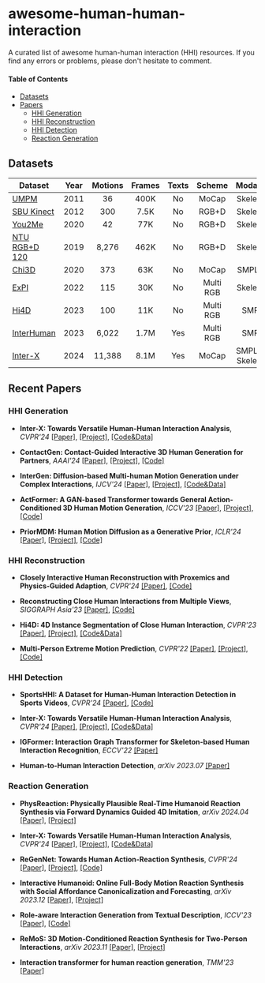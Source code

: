 # awesome-human-human-interaction
A curated list of awesome human-human interaction (HHI) resources. If you find any errors or problems, please don't hesitate to comment.


#### Table of Contents
* [Datasets](#datasets)
* [Papers](#recent-papers)
    * [HHI Generation](#hhi-generation)
    * [HHI Reconstruction](#hhi-reconstruction)
    * [HHI Detection](#hhi-detection)
    * [Reaction Generation](#reaction-generation)

## Datasets

| Dataset | Year | Motions | Frames | Texts | Scheme | Modality |
| ---------- | :-----------:  | :-----------:  | :-----------: | :-----------: | :-----------: | :-----------: |
| [UMPM](https://www.projects.science.uu.nl/umpm/) | 2011 | 36 | 400K | No | MoCap | Skeleton |
| [SBU Kinect](http://vision.cs.stonybrook.edu/~kiwon/Datasets/SBU_Kinect_Interactions/README.txt) | 2012 | 300 | 7.5K | No | RGB+D | Skeleton |
| [You2Me](https://vision.cs.utexas.edu/projects/you2me/) | 2020 | 42 | 77K | No | RGB+D | Skeleton |
| [NTU RGB+D 120](https://rose1.ntu.edu.sg/dataset/actionRecognition/) | 2019 | 8,276 | 462K | No | RGB+D | Skeleton |
| [Chi3D](https://ci3d.imar.ro/chi3d) | 2020 | 373 | 63K | No | MoCap | SMPL-X | 
| [ExPI](https://team.inria.fr/robotlearn/research/expi-dataset/) | 2022 | 115 | 30K | No | Multi RGB | Skeleton |
| [Hi4D](https://yifeiyin04.github.io/Hi4D/) | 2023 | 100 | 11K | No | Multi RGB | SMPL |
| [InterHuman](https://tr3e.github.io/intergen-page/) | 2023 | 6,022 | 1.7M | Yes | Multi RGB | SMPL |
| [Inter-X](https://liangxuy.github.io/inter-x/) | 2024 | 11,388 | 8.1M | Yes | MoCap | SMPL-X, Skeleton |


## Recent Papers

<!-- ****, __ [[Paper]](), [[Project]](), [[Code]]() -->

### HHI Generation
- **Inter-X: Towards Versatile Human-Human Interaction Analysis**, _CVPR'24_ [[Paper]](https://arxiv.org/abs/2312.16051), [[Project]](https://liangxuy.github.io/inter-x/), [[Code&Data]](https://github.com/liangxuy/Inter-X)

- **ContactGen: Contact-Guided Interactive 3D Human Generation for Partners**, _AAAI'24_ [[Paper]](https://arxiv.org/abs/2401.17212), [[Project]](https://dongjunku.github.io/contactgen/), [[Code]](https://github.com/dongjunKu/ContactGen/)

- **InterGen: Diffusion-based Multi-human Motion Generation under Complex Interactions**, _IJCV'24_ [[Paper]](https://arxiv.org/abs/2304.05684), [[Project]](https://tr3e.github.io/intergen-page/), [[Code&Data]](https://drive.google.com/drive/folders/1oyozJ4E7Sqgsr7Q747Na35tWo5CjNYk3)

- **ActFormer: A GAN-based Transformer towards General Action-Conditioned 3D Human Motion Generation**, _ICCV'23_ [[Paper]](https://arxiv.org/abs/2203.07706), [[Project]](https://liangxuy.github.io/actformer/), [[Code]](https://github.com/Szy-Young/actformer)

- **PriorMDM: Human Motion Diffusion as a Generative Prior**, _ICLR'24_ [[Paper]](https://arxiv.org/abs/2303.01418), [[Project]](https://priormdm.github.io/priorMDM-page/), [[Code]](https://github.com/priorMDM/priorMDM)

### HHI Reconstruction
- **Closely Interactive Human Reconstruction with Proxemics and Physics-Guided Adaption**, _CVPR'24_ [[Paper]](https://arxiv.org/abs/2404.11291), [[Code]](https://github.com/boycehbz/HumanInteraction)

- **Reconstructing Close Human Interactions from Multiple Views**, _SIGGRAPH Asia'23_ [[Paper]](https://arxiv.org/abs/2401.16173), [[Code]](https://github.com/zju3dv/CloseMoCap)

- **Hi4D: 4D Instance Segmentation of Close Human Interaction**, _CVPR'23_ [[Paper]](https://arxiv.org/abs/2303.15380v1), [[Project]](https://yifeiyin04.github.io/Hi4D/), [[Code&Data]](https://github.com/yifeiyin04/Hi4D)

- **Multi-Person Extreme Motion Prediction**, _CVPR'22_ [[Paper]](https://arxiv.org/abs/2105.08825), [[Project]](https://team.inria.fr/robotlearn/multi-person-extreme-motion-prediction/), [[Code]](https://github.com/GUO-W/MultiMotion)


### HHI Detection

- **SportsHHI: A Dataset for Human-Human Interaction Detection in Sports Videos**, _CVPR'24_ [[Paper]](https://arxiv.org/abs/2404.04565), [[Code]](https://github.com/MCG-NJU/SportsHHI)

- **Inter-X: Towards Versatile Human-Human Interaction Analysis**, _CVPR'24_ [[Paper]](https://arxiv.org/abs/2312.16051), [[Project]](https://liangxuy.github.io/inter-x/), [[Code&Data]](https://github.com/liangxuy/Inter-X)

- **IGFormer: Interaction Graph Transformer for Skeleton-based Human Interaction Recognition**, _ECCV'22_ [[Paper]](https://arxiv.org/abs/2207.12100)

- **Human-to-Human Interaction Detection**, _arXiv 2023.07_ [[Paper]](https://arxiv.org/abs/2307.00464)


### Reaction Generation

- **PhysReaction: Physically Plausible Real-Time Humanoid Reaction Synthesis via Forward Dynamics Guided 4D Imitation**, _arXiv 2024.04_ [[Paper]](https://arxiv.org/abs/2404.01081), [[Project]](https://yunzeliu.github.io/PhysReaction/)

- **Inter-X: Towards Versatile Human-Human Interaction Analysis**, _CVPR'24_ [[Paper]](https://arxiv.org/abs/2312.16051), [[Project]](https://liangxuy.github.io/inter-x/), [[Code&Data]](https://github.com/liangxuy/Inter-X)

- **ReGenNet: Towards Human Action-Reaction Synthesis**, _CVPR'24_ [[Paper]](https://arxiv.org/abs/2403.11882), [[Project]](https://liangxuy.github.io/ReGenNet/), [[Code]](https://github.com/liangxuy/ReGenNet)

- **Interactive Humanoid: Online Full-Body Motion Reaction Synthesis with Social Affordance Canonicalization and Forecasting**, _arXiv 2023.12_ [[Paper]](https://arxiv.org/abs/2312.08983), [[Project]](https://yunzeliu.github.io/iHuman/)

- **Role-aware Interaction Generation from Textual Description**, _ICCV'23_ [[Paper]](https://openaccess.thecvf.com/content/ICCV2023/html/Tanaka_Role-Aware_Interaction_Generation_from_Textual_Description_ICCV_2023_paper.html), [[Code]](https://github.com/line/Human-Interaction-Generation)

- **ReMoS: 3D Motion-Conditioned Reaction Synthesis for Two-Person Interactions**, _arXiv 2023.11_ [[Paper]](https://arxiv.org/abs/2311.17057), [[Project]](https://vcai.mpi-inf.mpg.de/projects/remos/)

- **Interaction transformer for human reaction generation**, _TMM'23_ [[Paper]](https://arxiv.org/abs/2207.01685)